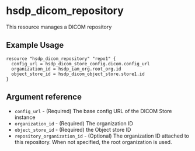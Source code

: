 # hsdp_dicom_repository

This resource manages a DICOM repository

## Example Usage

```hcl
resource "hsdp_dicom_repository" "repo1" {
  config_url = hsdp_dicom_store_config.dicom.config_url
  organization_id = hsdp_iam_org.root_org.id
  object_store_id = hsdp_dicom_object_store.store1.id
}
```

## Argument reference

* `config_url` - (Required) The base config URL of the DICOM Store instance
* `organization_id` - (Required) The organization ID
* `object_store_id` - (Required) the Object store ID
* `repository_organization_id` - (Optional) The organization ID attached to this repository.
  When not specified, the root organization is used.
